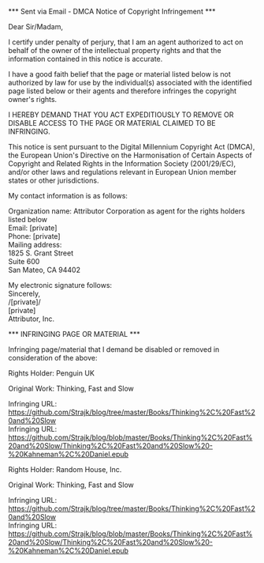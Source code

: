 *** Sent via Email - DMCA Notice of Copyright Infringement ***  

Dear Sir/Madam,  

I certify under penalty of perjury, that I am an agent authorized to act on behalf of the owner of the intellectual property rights and that the information contained in this notice is accurate.  

I have a good faith belief that the page or material listed below is not authorized by law for use by the individual(s) associated with the identified page listed below or their agents and therefore infringes the copyright owner's rights.  

I HEREBY DEMAND THAT YOU ACT EXPEDITIOUSLY TO REMOVE OR DISABLE ACCESS TO THE PAGE OR MATERIAL CLAIMED TO BE INFRINGING.  

This notice is sent pursuant to the Digital Millennium Copyright Act (DMCA), the European Union's Directive on the Harmonisation of Certain Aspects of Copyright and Related Rights in the Information Society (2001/29/EC), and/or other laws and regulations relevant in European Union member states or other jurisdictions.  

My contact information is as follows:  

Organization name: Attributor Corporation as agent for the rights holders listed below  
Email: [private]  
Phone: [private]  
Mailing address:  
1825 S. Grant Street  
Suite 600  
San Mateo, CA 94402  

My electronic signature follows:  
Sincerely,  
/[private]/  
[private]  
Attributor, Inc.  

*** INFRINGING PAGE OR MATERIAL ***  

Infringing page/material that I demand be disabled or removed in consideration of the above:  

Rights Holder: Penguin UK  

Original Work: Thinking, Fast and Slow  

Infringing URL: https://github.com/Strajk/blog/tree/master/Books/Thinking%2C%20Fast%20and%20Slow  
Infringing URL: https://github.com/Strajk/blog/blob/master/Books/Thinking%2C%20Fast%20and%20Slow/Thinking%2C%20Fast%20and%20Slow%20-%20Kahneman%2C%20Daniel.epub  

Rights Holder: Random House, Inc.  

Original Work: Thinking, Fast and Slow  

Infringing URL: https://github.com/Strajk/blog/tree/master/Books/Thinking%2C%20Fast%20and%20Slow  
Infringing URL: https://github.com/Strajk/blog/blob/master/Books/Thinking%2C%20Fast%20and%20Slow/Thinking%2C%20Fast%20and%20Slow%20-%20Kahneman%2C%20Daniel.epub
